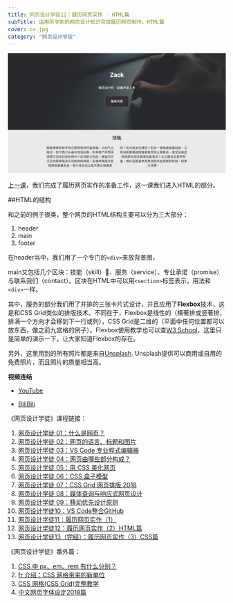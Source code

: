 ```yaml
---
title: 网页设计学徒12：履历网页实作 - HTML篇
subTitle: 运用所学到的网页设计知识完成履历网页制作。HTML篇
cover: cv.jpg
category: "网页设计学徒"
---
```


![履历网页实作](cv.jpg)

[上一课](/cv-website)，我们完成了履历网页实作的准备工作，这一课我们进入HTML的部分。

##HTML的结构

和之前的例子很类，整个网页的HTML结构主要可以分为三大部分：

1. header
2. main
3. footer

在header当中，我们用了一个专门的`<div>`来放背景图，

main又包括几个区块：技能（skill）、服务（service）、专业承诺（promise）与联系我们（contact）。区块在HTML中可以用`<section>`标签表示，用法和`<div>`一样。

其中，服务的部分我们用了并排的三张卡片式设计，并且应用了**Flexbox**技术，这是和CSS Grid类似的排版技术。不同在于，Flexbox是线性的（横著排或竖著排，排满一个方向才会移到下一行或列），CSS Grid是二维的（平面中任何位置都可以放东西，像之前九宫格的例子）。Flexbox使用教学也可以查[W3 School](http://www.w3school.com.cn/)，这里只是简单的演示一下，让大家知道Flexbox的存在。

另外，这里用到的所有照片都是来自[Unsplash](https://unsplash.com/). Unsplash提供可以商用或自用的免费照片，而且照片的质量相当高。

**视频连结**

* [YouTube](https://youtu.be/l65nZjkf5GY)

* [BiliBili](https://www.bilibili.com/video/av29195588/)


《网页设计学徒》课程链接：

1.  [网页设计学徒 01：什么是网页？](/web-design)
2.  [网页设计学徒 02：网页的语言、标题和图片](/html-tags)
3.  [网页设计学徒 03：VS Code 专业程式编辑器](/vs-code)
4.  [网页设计学徒 04：网页由哪些部分构成？](/html-sementic)
5.  [网页设计学徒 05：用 CSS 美化网页](/css)
6.  [网页设计学徒 06：CSS 盒子模型](/css-box-model)
7.  [网页设计学徒 07：CSS Grid 网页排版 2018](/css-grid)
8.  [网页设计学徒 08：媒体查询与响应式网页设计](/media-query)
9.  [网页设计学徒 09：移动优先设计原则](/mobile-first)
10. [网页设计学徒10：VS Code整合GitHub](/github-vscode)
11. [网页设计学徒11：履历网页实作（1）](/cv-website)
12. [网页设计学徒12：履历网页实作（2）HTML篇](/cv-html)
13. [网页设计学徒13（完结）：履历网页实作（3）CSS篇](/cv-css)

《网页设计学徒》番外篇：

1.  [CSS 中 px、em、rem 有什么分别？](/px-em-rem)
2.  [fr 介绍：CSS 网格带来的新单位](/fr-css-grid)
3.  [CSS 网格(CSS Grid)完整教学](/css-grid-grid)
4.  [中文网页字体设定2018篇](/chinese-font-family)
